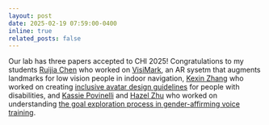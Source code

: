 ```yaml
---
layout: post
date: 2025-02-19 07:59:00-0400
inline: true
related_posts: false
---
```


<i class="fa-solid fa-star"></i> Our lab has three papers accepted to CHI 2025! Congratulations to my students [Ruijia Chen](https://chenruijia120.github.io/) who worked on [VisiMark](https://arxiv.org/abs/2502.10561), an AR sysetm that augments landmarks for low vision people in indoor navigation, [Kexin Zhang](https://kexin-z.com/) who worked on creating [inclusive avatar design guidelines](https://arxiv.org/abs/2502.09811) for people with disabilities, and [Kassie Povinelli](https://www.linkedin.com/in/kassie-povinelli-9ba952159/) and [Hazel Zhu](https://scholar.google.com/citations?user=wfN0swYAAAAJ&hl=en) who worked on understanding [the goal exploration process in gender-affirming voice training](https://arxiv.org/abs/2410.09958).
